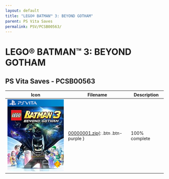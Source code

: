 ```yaml
---
layout: default
title: "LEGO® BATMAN™ 3: BEYOND GOTHAM"
parent: PS Vita Saves
permalink: PSV/PCSB00563/
---
```

# LEGO® BATMAN™ 3: BEYOND GOTHAM

## PS Vita Saves - PCSB00563

| Icon | Filename | Description |
|------|----------|-------------|
| ![LEGO® BATMAN™ 3: BEYOND GOTHAM](icon0.png) | [00000001.zip](00000001.zip){: .btn .btn-purple } | 100% complete  |
